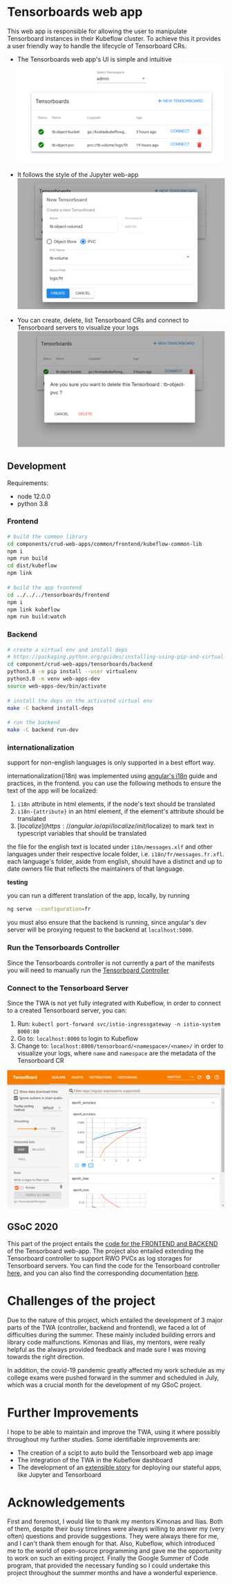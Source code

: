 # Tensorboards web app

This web app is responsible for allowing the user to manipulate Tensorboard instances in their Kubeflow cluster. To achieve this it provides a user friendly way to handle the lifecycle of Tensorboard CRs.

- The Tensorboards web app's UI is simple and intuitive
![Index Page](https://github.com/kandrio98/kubeflow/blob/pictures-branch/components/crud-web-apps/tensorboards/pictures/index_page.png?raw=true)

- It follows the style of the Jupyter web-app
![Create Form](https://github.com/kandrio98/kubeflow/blob/pictures-branch/components/crud-web-apps/tensorboards/pictures/create_tensorboard_form.png?raw=true)
- You can create, delete, list Tensorboard CRs and connect to Tensorboard servers to visualize your logs
![Delete Tensorboard](https://github.com/kandrio98/kubeflow/blob/pictures-branch/components/crud-web-apps/tensorboards/pictures/delete_tensorboard_dialog.png?raw=true)
## Development

Requirements:
* node 12.0.0
* python 3.8

### Frontend

```bash
# build the common library
cd components/crud-web-apps/common/frontend/kubeflow-common-lib
npm i
npm run build
cd dist/kubeflow
npm link

# build the app frontend
cd ../../../tensorboards/frontend
npm i
npm link kubeflow
npm run build:watch
```

### Backend
```bash
# create a virtual env and install deps
# https://packaging.python.org/guides/installing-using-pip-and-virtual-environments/
cd component/crud-web-apps/tensorboards/backend
python3.8 -m pip install --user virtualenv
python3.8 -m venv web-apps-dev
source web-apps-dev/bin/activate

# install the deps on the activated virtual env
make -C backend install-deps

# run the backend
make -C backend run-dev
```

### internationalization
support for non-english languages is only supported in a best effort way.

internationalization(i18n) was implemented using [angular's i18n](https://angular.io/guide/i18n)
guide and practices, in the frontend. you can use the following methods to
ensure the text of the app will be localized:
1. `i18n` attribute in html elements, if the node's text should be translated
2. `i18n-{attribute}` in an html element, if the element's attribute should be
   translated
3. [$localize](https://angular.io/api/localize/init/$localize) to mark text in
   typescript variables that should be translated

the file for the english text is located under `i18n/messages.xlf` and other
languages under their respective locale folder, i.e. `i18n/fr/messages.fr.xfl`.
each language's folder, aside from english, should have a distinct and up to
date owners file that reflects the maintainers of that language.

**testing**

you can run a different translation of the app, locally, by running
```bash
ng serve --configuration=fr
```

you must also ensure that the backend is running, since angular's dev server
will be proxying request to the backend at `localhost:5000`.

### Run the Tensorboards Controller
Since the Tensorboards controller is not currently a part of the manifests you will need to manually run the [Tensorboard Controller](https://github.com/kubeflow/kubeflow/blob/master/components/tensorboard-controller/README.md)
### Connect to the Tensorboard Server

Since the TWA is not yet fully integrated with Kubeflow, in order to connect to a created Tensorboard server, you can:
1. Run: `kubectl port-forward svc/istio-ingressgateway -n istio-system 8000:80`
2. Go to: `localhost:8000` to login to Kubeflow
3. Change to: `localhost:8000/tensorboard/<namespace>/<name>/` in order to visualize your logs, where `name` and `namespace` are the metadata of the Tensorboard CR

![Tensorboard Server](https://github.com/kandrio98/kubeflow/blob/pictures-branch/components/crud-web-apps/tensorboards/pictures/tensorboard_server.png?raw=true)
## GSoC 2020

This part of the project entails the [code for the FRONTEND and BACKEND](https://github.com/kubeflow/kubeflow/tree/master/components/crud-web-apps/tensorboards) of the Tensorboard web-app. The project also entailed extending the Tensorboard controller to support RWO PVCs as log storages for Tensorboard servers. You can find the code for the Tensorboard controller [here](https://github.com/kubeflow/kubeflow/tree/master/components/tensorboard-controller), and you can also find the corresponding documentation [here](https://github.com/kubeflow/kubeflow/blob/master/components/tensorboard-controller/README.md).

# Challenges of the project

Due to the nature of this project, which entailed the development of 3 major parts of the TWA (controller, backend and frontend), we faced a lot of difficulties during the summer. These mainly included building errors and library code malfunctions. Kimonas and Ilias, my mentors, were really helpful as the always provided feedback and made sure I was moving towards the right direction.

In addition, the covid-19 pandemic greatly affected my work schedule as my college exams were pushed forward in the summer and scheduled in July, which was a crucial month for the development of my GSoC project.

# Further Improvements

I hope to be able to maintain and improve the TWA, using it where possibly throughout my further studies. Some identifiable improvements are:

- The creation of a scipt to auto build the Tensorboard web app image
- The integration of the TWA in the Kubeflow dashboard
- The development of an [extensible story](https://github.com/kubeflow/kubeflow/issues/3578#issuecomment-655724933) for deploying our stateful apps, like Jupyter and Tensorboard

# Acknowledgements

First and foremost, I would like to thank my mentors Kimonas and Ilias. Both of them, despite their busy timelines were always willing to answer my (very often) questions and provide suggestions. They were always there for me, and I can't thank them enough for that. Also, Kubeflow, which introduced me to the world of open-source programming and gave me the opportunity to work on such an exiting project. Finally the Google Summer of Code program, that provided the necessary funding so I could undertake this project throughout the summer months and have a wonderful experience.
